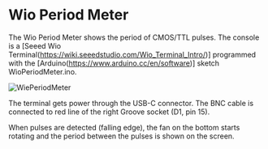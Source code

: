# Wio Period Meter
The Wio Period Meter shows the period of CMOS/TTL pulses. The console is a [Seeed Wio Terminal(https://wiki.seeedstudio.com/Wio_Terminal_Intro/)] programmed with the [Arduino(https://www.arduino.cc/en/software)] sketch WioPeriodMeter.ino.

![WiePeriodMeter](https://github.com/user-attachments/assets/55607441-9674-44df-a68b-a0ad4a5af4ed)

The terminal gets power through the USB-C connector. The BNC cable is connected to red line of the right Groove socket (D1, pin 15).

When pulses are detected (falling edge), the fan on the bottom starts rotating and the period between the pulses is shown on the screen.
